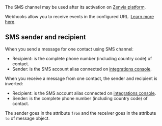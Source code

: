 The SMS channel may be used after its activation on [Zenvia platform](https://app.zenvia.com/home/credentials).
<br/>

Webhooks allow you to receive events in the configured URL. [Learn more here](#tag/Webhooks).

## SMS sender and recipient
When you send a message for one contact using SMS channel:

* Recipient: is the complete phone number (including country code) of contact.
* Sender: is the SMS account alias connected on [integrations console](https://app.zenvia.com/home/credentials).

When you receive a message from one contact, the sender and recipient is inverted:

* Recipient: is the SMS account alias connected on [integrations console](https://app.zenvia.com/home/credentials).
* Sender: is the complete phone number (including country code) of contact.

The sender goes in the attribute `from` and the receiver goes in the attribute `to` of message object.
